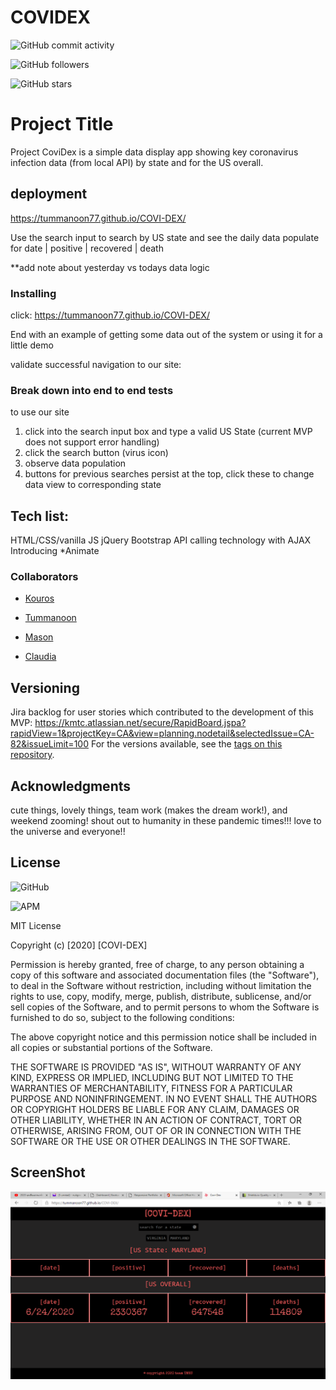 # COVIDEX
![GitHub commit activity](https://img.shields.io/github/commit-activity/m/tummanoon77/COVI-DEX)

![GitHub followers](https://img.shields.io/github/followers/tummanoon77?label=Follow%20Tummanoon&style=social)

![GitHub stars](https://img.shields.io/github/stars/Tummanoon77/COVI-DEX?style=social)

# Project Title

Project CoviDex is a simple data display app showing key coronavirus infection data (from local API) by state and for the US overall.

## deployment

https://tummanoon77.github.io/COVI-DEX/

Use the search input to search by US state and see the daily data populate for date | positive | recovered | death

**add note about yesterday vs todays data logic

### Installing

click: https://tummanoon77.github.io/COVI-DEX/


End with an example of getting some data out of the system or using it for a little demo

validate successful navigation to our site:


### Break down into end to end tests
to use our site
1) click into the search input box and type a valid US State (current MVP does not support error handling)
2) click the search button (virus icon)
3) observe data population
4) buttons for previous searches persist at the top, click these to change data view to corresponding state


## Tech list:

HTML/CSS/vanilla JS
jQuery
Bootstrap
API calling technology with AJAX
Introducing *Animate

### Collaborators
* [Kouros](https://github.com/koutron)

* [Tummanoon](https://github.com/tummanoon77) 

* [Mason](https://github.com/sungjinkimm) 

* [Claudia](https://github.com/claudialoves)



## Versioning

Jira backlog for user stories which contributed to the development of this MVP: https://kmtc.atlassian.net/secure/RapidBoard.jspa?rapidView=1&projectKey=CA&view=planning.nodetail&selectedIssue=CA-82&issueLimit=100 For the versions available, see the [tags on this repository](https://github.com/your/project/tags). 


## Acknowledgments

cute things, lovely things, team work (makes the dream work!), and weekend zooming!
shout out to humanity in these pandemic times!!! love to the universe and everyone!!


## License

![GitHub](https://img.shields.io/github/license/Tummanoon77/COVI-DEX?style=plastic)

![APM](https://img.shields.io/apm/l/vim-mode)

MIT License

Copyright (c) [2020] [COVI-DEX]

Permission is hereby granted, free of charge, to any person obtaining a copy
of this software and associated documentation files (the "Software"), to deal
in the Software without restriction, including without limitation the rights
to use, copy, modify, merge, publish, distribute, sublicense, and/or sell
copies of the Software, and to permit persons to whom the Software is
furnished to do so, subject to the following conditions:

The above copyright notice and this permission notice shall be included in all
copies or substantial portions of the Software.

THE SOFTWARE IS PROVIDED "AS IS", WITHOUT WARRANTY OF ANY KIND, EXPRESS OR
IMPLIED, INCLUDING BUT NOT LIMITED TO THE WARRANTIES OF MERCHANTABILITY,
FITNESS FOR A PARTICULAR PURPOSE AND NONINFRINGEMENT. IN NO EVENT SHALL THE
AUTHORS OR COPYRIGHT HOLDERS BE LIABLE FOR ANY CLAIM, DAMAGES OR OTHER
LIABILITY, WHETHER IN AN ACTION OF CONTRACT, TORT OR OTHERWISE, ARISING FROM,
OUT OF OR IN CONNECTION WITH THE SOFTWARE OR THE USE OR OTHER DEALINGS IN THE
SOFTWARE.

## ScreenShot
<img src="./Assets/pic/covidexscreen.png">
